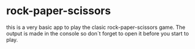 # rock-paper-scissors
this is a very basic app to play the clasic rock-paper-scissors game. 
The output is made in the console so don´t forget to open it before you start to play. 
